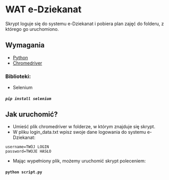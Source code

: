 # WAT e-Dziekanat
Skrypt loguje się do systemu e-Dziekanat i pobiera plan zajęć do folderu, z którego go uruchomiono.
## Wymagania
* [Python](https://www.python.org/downloads/)  
* [Chromedriver](https://sites.google.com/a/chromium.org/chromedriver/downloads)  
### Biblioteki:
* Selenium  
##### ``` pip install selenium ```

## Jak uruchomić?
- Umieść plik chromedriver w folderze, w którym znajduje się skrypt.
- W pliku login_data.txt wpisz swoje dane logowania do systemu e-Dziekanat:
```
username=TWÓJ LOGIN
password=TWOJE HASŁO
```

- Mając wypełniony plik, możemy uruchomić skrypt poleceniem:  
#### ``` python script.py ```
